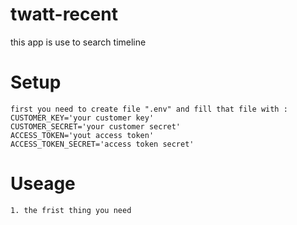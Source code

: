 # twatt-recent

this app is use to search timeline

# Setup
```
first you need to create file ".env" and fill that file with :
CUSTOMER_KEY='your customer key'
CUSTOMER_SECRET='your customer secret'
ACCESS_TOKEN='yout access token'
ACCESS_TOKEN_SECRET='access token secret'
```

# Useage
```
1. the frist thing you need
```
